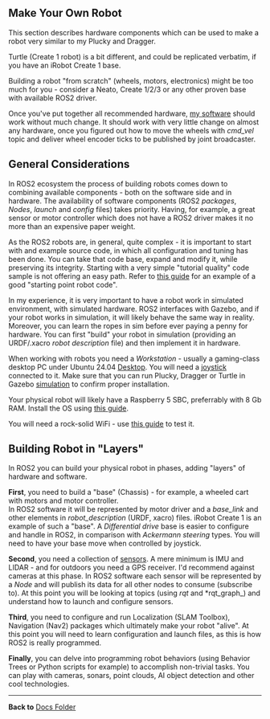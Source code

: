 ## Make Your Own Robot

This section describes hardware components which can be used to make a robot very similar to my Plucky and Dragger.

Turtle (Create 1 robot) is a bit different, and could be replicated verbatim, if you have an iRobot Create 1 base.

Building a robot "from scratch" (wheels, motors, electronics) might be too much for you - consider a Neato, Create 1/2/3 or any other proven base with available ROS2 driver. 

Once you've put together all recommended hardware, [my software](https://github.com/slgrobotics/articubot_one) should work without much change. 
It should work with very little change on almost any hardware, once you figured out how to move the wheels with *cmd_vel* topic and deliver wheel encoder ticks to be published by joint broadcaster.

## General Considerations

In ROS2 ecosystem the process of building robots comes down to combining available components - both on the software side and in hardware. 
The availability of software components (ROS2 _packages_, _Nodes_, _launch_ and _config_ files) takes priority. 
Having, for example, a great sensor or motor controller which does not have a ROS2 driver makes it no more than an expensive paper weight.

As the ROS2 robots are, in general, quite complex - it is important to start with and example source code, in which all configuration and tuning has been done. 
You can take that code base, expand and modify it, while preserving its integrity.
Starting with a very simple "tutorial quality" code sample is not offering an easy path.
Refer to [this guide](https://github.com/slgrobotics/robots_bringup?tab=readme-ov-file#how-to-use-this-repository) for an example of a good "starting point robot code".

In my experience, it is very important to have a robot work in simulated environment, with simulated hardware.
ROS2 interfaces with Gazebo, and if your robot works in simulation, it will likely behave the same way in reality.
Moreover, you can learn the ropes in sim before ever paying a penny for hardware.
You can first "build" your robot in simulation (providing an URDF/.xacro _robot description_ file) and then implement it in hardware.

When working with robots you need a _Workstation_ - usually a gaming-class desktop PC under Ubuntu 24.04 [Desktop](https://github.com/slgrobotics/robots_bringup/tree/main/Docs/ROS-Jazzy).
You will need a [joystick](https://github.com/slgrobotics/robots_bringup/blob/main/Docs/Sensors/Joystick.md) connected to it.
Make sure that you can run Plucky, Dragger or Turtle in Gazebo [simulation](https://github.com/slgrobotics/robots_bringup/tree/main/Docs/ROS-Jazzy#bringing-up-robot-simulation-in-gazebo) to confirm proper installation.

Your physical robot will likely have a Raspberry 5 SBC, preferrably with 8 Gb RAM. Install the OS using [this guide](https://github.com/slgrobotics/robots_bringup/tree/main/Docs/Ubuntu-RPi).

You will need a rock-solid WiFi - use [this guide](https://github.com/slgrobotics/robots_bringup/blob/main/Docs/Sensors/WiFi_Logger_Visualizer.md#wifi-testing-and-benchmarking) to test it.

## Building Robot in "Layers"

In ROS2 you can build your physical robot in phases, adding "layers" of hardware and software.

**First**, you need to build a "base" (Chassis) - for example, a wheeled cart with motors and motor controller.  
In ROS2 software it will be represented by motor driver and a *base_link* and other elements in *robot_description* (URDF, xacro) files.
iRobot Create 1 is an example of such a "base".
A _Differential drive_ base is easier to configure and handle in ROS2, in comparison with _Ackermann steering_ types.
You will need to have your base move when controlled by joystick.

**Second**, you need a collection of [sensors](https://github.com/slgrobotics/robots_bringup/tree/main/Docs/Sensors).
A mere minimum is IMU and LIDAR - and for outdoors you need a GPS receiver. I'd recommend against cameras at this phase.
In ROS2 software each sensor will be represented by a _Node_ and will publish its data for all other nodes to consume (subscribe to).
At this point you will be looking at topics (using _rqt_ and *rqt_graph_) and understand how to launch and configure sensors.

**Third**, you need to configure and run Localization (SLAM Toolbox), Navigation (Nav2) packages which ultimately make your robot "alive".
At this point you will need to learn configuration and launch files, as this is how ROS2 is really programmed. 

**Finally**, you can delve into programming robot behaviors (using Behavior Trees or Python scripts for example) to accomplish non-trivial tasks.
You can play with cameras, sonars, point clouds, AI object detection and other cool technologies.


----------------

**Back to** [Docs Folder](https://github.com/slgrobotics/robots_bringup/tree/main/Docs)
